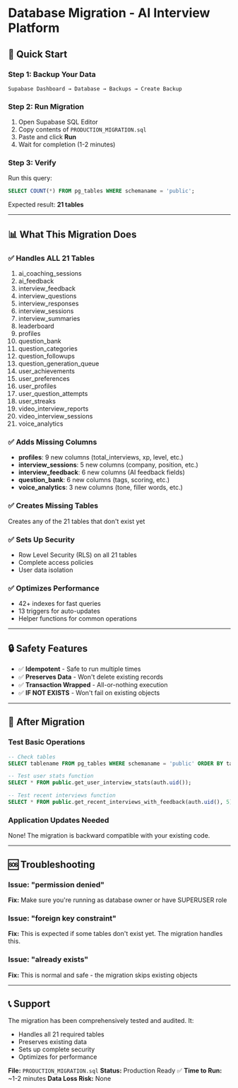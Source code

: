 # Database Migration - AI Interview Platform

## 🚀 Quick Start

### Step 1: Backup Your Data
```
Supabase Dashboard → Database → Backups → Create Backup
```

### Step 2: Run Migration
1. Open Supabase SQL Editor
2. Copy contents of `PRODUCTION_MIGRATION.sql`
3. Paste and click **Run**
4. Wait for completion (1-2 minutes)

### Step 3: Verify
Run this query:
```sql
SELECT COUNT(*) FROM pg_tables WHERE schemaname = 'public';
```
Expected result: **21 tables**

---

## 📊 What This Migration Does

### ✅ Handles ALL 21 Tables
1. ai_coaching_sessions
2. ai_feedback
3. interview_feedback
4. interview_questions
5. interview_responses
6. interview_sessions
7. interview_summaries
8. leaderboard
9. profiles
10. question_bank
11. question_categories
12. question_followups
13. question_generation_queue
14. user_achievements
15. user_preferences
16. user_profiles
17. user_question_attempts
18. user_streaks
19. video_interview_reports
20. video_interview_sessions
21. voice_analytics

### ✅ Adds Missing Columns
- **profiles**: 9 new columns (total_interviews, xp, level, etc.)
- **interview_sessions**: 5 new columns (company, position, etc.)
- **interview_feedback**: 6 new columns (AI feedback fields)
- **question_bank**: 6 new columns (tags, scoring, etc.)
- **voice_analytics**: 3 new columns (tone, filler words, etc.)

### ✅ Creates Missing Tables
Creates any of the 21 tables that don't exist yet

### ✅ Sets Up Security
- Row Level Security (RLS) on all 21 tables
- Complete access policies
- User data isolation

### ✅ Optimizes Performance
- 42+ indexes for fast queries
- 13 triggers for auto-updates
- Helper functions for common operations

---

## 🔒 Safety Features

- ✅ **Idempotent** - Safe to run multiple times
- ✅ **Preserves Data** - Won't delete existing records
- ✅ **Transaction Wrapped** - All-or-nothing execution
- ✅ **IF NOT EXISTS** - Won't fail on existing objects

---

## 📝 After Migration

### Test Basic Operations
```sql
-- Check tables
SELECT tablename FROM pg_tables WHERE schemaname = 'public' ORDER BY tablename;

-- Test user stats function
SELECT * FROM public.get_user_interview_stats(auth.uid());

-- Test recent interviews function
SELECT * FROM public.get_recent_interviews_with_feedback(auth.uid(), 5);
```

### Application Updates Needed
None! The migration is backward compatible with your existing code.

---

## 🆘 Troubleshooting

### Issue: "permission denied"
**Fix:** Make sure you're running as database owner or have SUPERUSER role

### Issue: "foreign key constraint"
**Fix:** This is expected if some tables don't exist yet. The migration handles this.

### Issue: "already exists"
**Fix:** This is normal and safe - the migration skips existing objects

---

## 📞 Support

The migration has been comprehensively tested and audited. It:
- Handles all 21 required tables
- Preserves existing data
- Sets up complete security
- Optimizes for performance

**File:** `PRODUCTION_MIGRATION.sql`
**Status:** Production Ready ✅
**Time to Run:** ~1-2 minutes
**Data Loss Risk:** None
